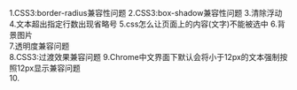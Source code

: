 1.CSS3:border-radius兼容性问题
	<style>
		.jborder{
			-moz-border-radius:10px; /* Gecko browsers */
			-webkit-border-radius: 10px;   /* Webkit browsers */
			border-radius: 10px;/* W3C syntax */
		}
	</style>
2.CSS3:box-shadow兼容性问题
	<style>
		.jborder{
			-webkit-box-shadow:0px 0px 15px #ddd;
			-moz-box-shadow:0px 0px 15px #ddd;
			box-shadow:0px 0px 15px #ddd;
		}
	</style>
3.清除浮动
	<style>
		.clearfix:after{
			content:'';
			display:block;
			height:0;
			overflow:hidden;
			clear:both;
		}
		.clearfix{zoom:1;}
	</style>
4.文本超出指定行数出现省略号
	<style>
		.text-overflow{
			text-overflow:ellipsis;
			overflow:hidden;
			display: -webkit-box;
			display:-webkit-line-clamp:2;	
			-webkit-box-orient: vertical;	
		}
	</style>
5.css怎么让页面上的内容(文字)不能被选中
	<style>
		body{
		    -webkit-user-select:none;
		    -moz-user-select:none;
		    -ms-user-select:none;
		    user-select:none;
		}
	</style>
6.背景图片
	<style>
		.Jyzt-con .Jyzt-weixin a{
			background:url(../images/J-weixin.png) no-repeat center center;
			margin:8px 0 0 15px;
		}
	</style>	
7.透明度兼容问题
	<style>
		.Jyzt-con .Jyzt-weixin{
			filter:alpha(opacity=80);  
			opacity:0.8;
		}	
	</style>	
8.CSS3:过渡效果兼容问题
	<style>
		.Jyz-ng-p2img{
			transition:all 1s ease 0s;
			-webkit-transition:all 2s ease 0s;
			-o-transition:all 1s ease 0s;
			-moz-transition:all 1s ease 0s;
		}
	</style>
9.Chrome中文界面下默认会将小于12px的文本强制按照12px显示兼容问题
	<style>
		-webkit-text-size-adjust:none;
    </style>	
10.    